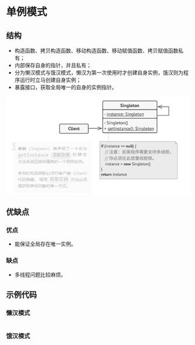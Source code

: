 # 单例模式

## 结构
- 构造函数、拷贝构造函数、移动构造函数、移动赋值函数、拷贝赋值函数私有；
- 内部保存自身的指针，并且私有；
- 分为懒汉模式与饿汉模式，懒汉为第一次使用时才创建自身实例，饿汉则为程序运行时立马创建自身实例；
- 暴露接口，获取全局唯一的自身的实例指针。

![结构](./single.PNG)

## 优缺点

### 优点
- 能保证全局存在唯一实例。

### 缺点
- 多线程问题比较麻烦。


## 示例代码

### 懒汉模式
```cpp

```

### 饿汉模式
```cpp

```

